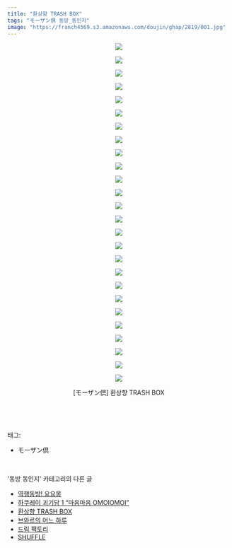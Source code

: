 ```yaml
---
title: "환상향 TRASH BOX"
tags: "モーザン倶 동방_동인지"
image: "https://franch4569.s3.amazonaws.com/doujin/ghap/2819/001.jpg"
---
```

<div class="article">
<p style="text-align: center; clear: none; float: none;"><img src="{{ site.imgserver2 }}/ghap/2819/001.jpg"/></p>
<p style="text-align: center; clear: none; float: none;"><img src="{{ site.imgserver2 }}/ghap/2819/002.jpg"/></p>
<p style="text-align: center; clear: none; float: none;"><img src="{{ site.imgserver2 }}/ghap/2819/003.jpg"/></p>
<p style="text-align: center; clear: none; float: none;"><img src="{{ site.imgserver2 }}/ghap/2819/004.jpg"/></p>
<p style="text-align: center; clear: none; float: none;"><img src="{{ site.imgserver2 }}/ghap/2819/005.jpg"/></p>
<p style="text-align: center; clear: none; float: none;"><img src="{{ site.imgserver2 }}/ghap/2819/006.jpg"/></p>
<p style="text-align: center; clear: none; float: none;"><img src="{{ site.imgserver2 }}/ghap/2819/007.jpg"/></p>
<p style="text-align: center; clear: none; float: none;"><img src="{{ site.imgserver2 }}/ghap/2819/008.jpg"/></p>
<p style="text-align: center; clear: none; float: none;"><img src="{{ site.imgserver2 }}/ghap/2819/009.jpg"/></p>
<p style="text-align: center; clear: none; float: none;"><img src="{{ site.imgserver2 }}/ghap/2819/010.jpg"/></p>
<p style="text-align: center; clear: none; float: none;"><img src="{{ site.imgserver2 }}/ghap/2819/011.jpg"/></p>
<p style="text-align: center; clear: none; float: none;"><img src="{{ site.imgserver2 }}/ghap/2819/012.jpg"/></p>
<p style="text-align: center; clear: none; float: none;"><img src="{{ site.imgserver2 }}/ghap/2819/013.jpg"/></p>
<p style="text-align: center; clear: none; float: none;"><img src="{{ site.imgserver2 }}/ghap/2819/014.jpg"/></p>
<p style="text-align: center; clear: none; float: none;"><img src="{{ site.imgserver2 }}/ghap/2819/015.jpg"/></p>
<p style="text-align: center; clear: none; float: none;"><img src="{{ site.imgserver2 }}/ghap/2819/016.jpg"/></p>
<p style="text-align: center; clear: none; float: none;"><img src="{{ site.imgserver2 }}/ghap/2819/017.jpg"/></p>
<p style="text-align: center; clear: none; float: none;"><img src="{{ site.imgserver2 }}/ghap/2819/018.jpg"/></p>
<p style="text-align: center; clear: none; float: none;"><img src="{{ site.imgserver2 }}/ghap/2819/019.jpg"/></p>
<p style="text-align: center; clear: none; float: none;"><img src="{{ site.imgserver2 }}/ghap/2819/020.jpg"/></p>
<p style="text-align: center; clear: none; float: none;"><img src="{{ site.imgserver2 }}/ghap/2819/021.jpg"/></p>
<p style="text-align: center; clear: none; float: none;"><img src="{{ site.imgserver2 }}/ghap/2819/022.jpg"/></p>
<p style="text-align: center; clear: none; float: none;"><img src="{{ site.imgserver2 }}/ghap/2819/023.jpg"/></p>
<p style="text-align: center; clear: none; float: none;"><img src="{{ site.imgserver2 }}/ghap/2819/024.jpg"/></p>
<p style="text-align: center; clear: none; float: none;"><img src="{{ site.imgserver2 }}/ghap/2819/025.jpg"/></p>
<p style="text-align: center; clear: none; float: none;"><img src="{{ site.imgserver2 }}/ghap/2819/026.jpg"/></p>
<p style="text-align: center; clear: none; float: none;">[モーザン倶] 환상향 TRASH BOX</p>
<p><br/></p>
</div><br/>
<div class="tagTrail">
<p>태그: </p>
<ul>
<li>モーザン倶</li>
</ul>
</div><br/>
<div class="another">
<p>'동방 동인지' 카테고리의 다른 글</p>
<ul>
<li><a href="/ghap_2821">역행동방! 요요몽</a></li>
<li><a href="/ghap_2820">하쿠레이 괴기담 1 “마음마음 OMOIOMOI”</a></li>
<li><a href="/ghap_2819">환상향 TRASH BOX</a></li>
<li><a href="/ghap_2818">브와르의 어느 하루</a></li>
<li><a href="/ghap_2816">드림 팩토리</a></li>
<li><a href="/ghap_2815">SHUFFLE</a></li>
</ul>
</div><br/>
<div class="cb_module cb_fluid">
<div class="cb_wrt cb_profile">
</div><!-- commentList close -->
</div><br/>
